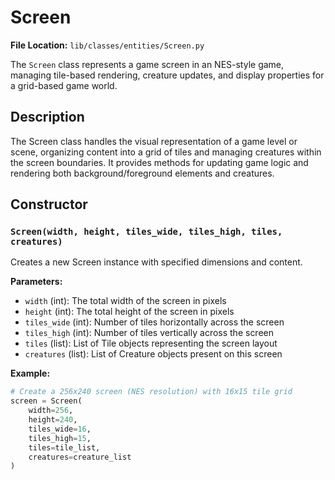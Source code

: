 # Screen

**File Location:** `lib/classes/entities/Screen.py`

The `Screen` class represents a game screen in an NES-style game, managing tile-based rendering, creature updates, and display properties for a grid-based game world.

## Description

The Screen class handles the visual representation of a game level or scene, organizing content into a grid of tiles and managing creatures within the screen boundaries. It provides methods for updating game logic and rendering both background/foreground elements and creatures.

## Constructor

### `Screen(width, height, tiles_wide, tiles_high, tiles, creatures)`

Creates a new Screen instance with specified dimensions and content.

**Parameters:**
- `width` (int): The total width of the screen in pixels
- `height` (int): The total height of the screen in pixels
- `tiles_wide` (int): Number of tiles horizontally across the screen
- `tiles_high` (int): Number of tiles vertically across the screen
- `tiles` (list): List of Tile objects representing the screen layout
- `creatures` (list): List of Creature objects present on this screen

**Example:**
```python
# Create a 256x240 screen (NES resolution) with 16x15 tile grid
screen = Screen(
    width=256,
    height=240,
    tiles_wide=16,
    tiles_high=15,
    tiles=tile_list,
    creatures=creature_list
)
